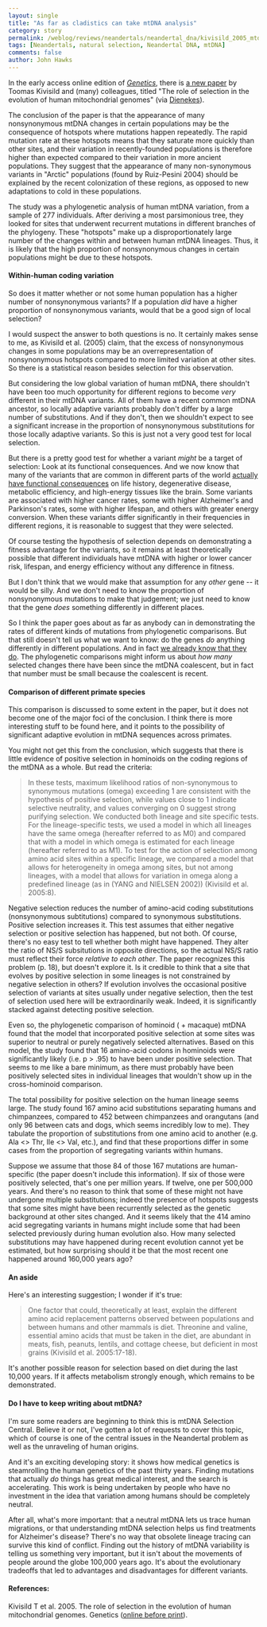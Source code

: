 ```yaml
---
layout: single 
title: "As far as cladistics can take mtDNA analysis" 
category: story
permalink: /weblog/reviews/neandertals/neandertal_dna/kivisild_2005_mtdna_selection.html
tags: [Neandertals, natural selection, Neandertal DNA, mtDNA] 
comments: false 
author: John Hawks 
---
```


<p>
In the early access online edition of <a href="http://www.genetics.org"><i>Genetics</i></a>, there is <a href="http://www.genetics.org/cgi/content/abstract/genetics.105.043901v1">a new paper</a> by Toomas Kivisild and (many) colleagues, titled "The role of selection in the evolution of human mitochondrial genomes" (via <a href="http://dienekes.blogspot.com/2005/09/selection-in-human-mtdna.html">Dienekes</a>). 
</p>

<p>
The conclusion of the paper is that the appearance of many nonsynonymous mtDNA changes in certain populations may be the consequence of hotspots where mutations happen repeatedly. The rapid mutation rate at these hotspots means that they saturate more quickly than other sites, and their variation in recently-founded populations is therefore higher than expected compared to their variation in more ancient populations. They suggest that the appearance of many non-synonymous variants in "Arctic" populations (found by Ruiz-Pesini 2004) should be explained by the recent colonization of these regions, as opposed to new adaptations to cold in these populations. 
</p>

<p>
The study was a phylogenetic analysis of human mtDNA variation, from a sample of 277 individuals. After deriving a most parsimonious tree, they looked for sites that underwent recurrent mutations in different branches of the phylogeny. These "hotspots" make up a disproportionately large number of the changes within and between human mtDNA lineages. Thus, it is likely that the high proportion of nonsynonymous changes in certain populations might be due to these hotspots. 
</p>

<h4>Within-human coding variation</h4>

<p>
So does it matter whether or not some human population has a higher number of nonsynonymous variants? If a population <i>did</i> have a higher proportion of nonsynonymous variants, would that be a good sign of local selection? 
</p>

<p>
I would suspect the answer to both questions is no. It certainly makes sense to me, as Kivisild et al. (2005) claim, that the excess of nonsynonymous changes in some populations may be an overrepresentation of nonsynonymous hotspots compared to more limited variation at other sites. So there is a statistical reason besides selection for this observation. 
</p>

<p>
But considering the low global variation of human mtDNA, there shouldn't have been too much opportunity for different regions to become <i>very</i> different in their mtDNA variants. All of them have a recent common mtDNA ancestor, so locally adaptive variants probably don't differ by a large number of substitutions. And if they don't, then we shouldn't expect to see a significant increase in the proportion of nonsynonymous substitutions for those locally adaptive variants. So this is just not a very good test for local selection. 
</p>

<p>
But there is a pretty good test for whether a variant <i>might</i> be a target of selection: Look at its functional consequences. And we now know that many of the variants that are common in different parts of the world <a href="weblog/reviews/neandertals/neandertal_dna/ruiz-pesini_selection_mtdna_2004.html">actually have functional consequences</a> on life history, degenerative disease, metabolic efficiency, and high-energy tissues like the brain. Some variants are associated with higher cancer rates, some with higher Alzheimer's and Parkinson's rates, some with higher lifespan, and others with greater energy conversion. When these variants differ significantly in their frequencies in different regions, it is reasonable to suggest that they were selected. 
</p>

<p>
Of course testing the hypothesis of selection depends on demonstrating a fitness advantage for the variants, so it remains at least theoretically possible that different individuals have mtDNA with higher or lower cancer risk, lifespan, and energy efficiency without any difference in fitness. 
</p>

<p>
But I don't think that we would make that assumption for any <i>other</i> gene -- it would be silly. And we don't need to know the proportion of nonsynonymous mutations to make that judgement; we just need to know that the gene <i>does</i> something differently in different places. 
</p>

<p>
So I think the paper goes about as far as anybody can in demonstrating the rates of different kinds of mutations from phylogenetic comparisons. But that still doesn't tell us what we want to know: do the genes <i>do</i> anything differently in different populations. And in fact <a href="weblog/reviews/neandertals/neandertal_dna/ruiz-pesini_selection_mtdna_2004.html">we already know that they do</a>. The phylogenetic comparisons might inform us about <i>how many</i> selected changes there have been since the mtDNA coalescent, but in fact that number must be small because the coalescent is recent. 
</p>

<h4>Comparison of different primate species</h4>

<p>
This comparison is discussed to some extent in the paper, but it does not become one of the major foci of the conclusion. I think there is more interesting stuff to be found here, and it points to the possibility of significant adaptive evolution in mtDNA sequences across primates. 
</p>

<p>
You might not get this from the conclusion, which suggests that there is little evidence of positive selection in hominoids on the coding regions of the mtDNA as a whole. But read the criteria: 
</p>

<blockquote>In these tests, maximum likelihood ratios of non-synonymous to synonymous mutations (omega) exceeding 1 are consistent with the hypothesis of positive selection, while values close to 1 indicate selective neutrality, and values converging on 0 suggest strong purifying selection. We conducted both lineage and site specific tests. For the lineage-specific tests, we used a model in which all lineages have the same omega (hereafter referred to as M0) and compared that with a model in which omega is estimated for each lineage (hereafter referred to as M1). To test for the action of selection among amino acid sites within a specific lineage, we compared a model that allows for heterogeneity in omega among sites, but not among lineages, with a model that allows for variation in omega along a predefined lineage (as in (YANG and NIELSEN 2002)) (Kivisild et al. 2005:8). </blockquote>

<p>
Negative selection reduces the number of amino-acid coding substitutions (nonsynonymous subtitutions) compared to synonymous substitutions. Positive selection increases it. This test assumes that either negative selection or positive selection has happened, but not both. Of course, there's no easy test to tell whether both might have happened. They alter the ratio of NS/S subsitutions in opposite directions, so the actual NS/S ratio must reflect their force <i>relative to each other</i>. The paper recognizes this problem (p. 18), but doesn't explore it. Is it credible to think that a site that evolves by positive selection in some lineages is not constrained by negative selection in others? If evolution involves the occasional positive selection of variants at sites usually under negative selection, then the test of selection used here will be extraordinarily weak. Indeed, it is significantly stacked against detecting positive selection. 
</p>

<p>
Even so, the phylogenetic comparison of hominoid ( + macaque) mtDNA found that the model that incorporated positive selection at some sites was superior to neutral or purely negatively selected alternatives. Based on this model, the study found that 16 amino-acid codons in hominoids were significantly likely (i.e. p > .95) to have been under positive selection. That seems to me like a bare minimum, as there must probably have been positively selected sites in individual lineages that wouldn't show up in the cross-hominoid comparison. 
</p>

<p>
The total possibility for positive selection on the human lineage seems large. The study found 167 amino acid substitutions separating humans and chimpanzees, compared to 452 between chimpanzees and orangutans (and only 96 between cats and dogs, which seems incredibly low to me). They tabulate the proportion of substitutions from one amino acid to another (e.g. Ala <> Thr, Ile <> Val, etc.), and find that these proportions differ in some cases from the proportion of segregating variants within humans. 
</p>

<p>
Suppose we assume that those 84 of those 167 mutations are human-specific (the paper doesn't include this information). If six of those were positively selected, that's one per million years. If twelve, one per 500,000 years. And there's no reason to think that some of these might not have undergone multiple substitutions; indeed the presence of hotspots suggests that some sites might have been recurrently selected as the genetic background at other sites changed. And it seems likely that the 414 amino acid segregating variants in humans might include some that had been selected previously during human evolution also. How many selected substitutions may have happened during recent evolution cannot yet be estimated, but how surprising should it be that the most recent one happened around 160,000 years ago? 
</p>

<h4>An aside</h4>

<p>
Here's an interesting suggestion; I wonder if it's true: 
</p>

<blockquote>One factor that could, theoretically at least, explain the different amino acid replacement patterns observed between populations and between humans and other mammals is diet. Threonine and valine, essential amino acids that must be taken in the diet, are abundant in meats, fish, peanuts, lentils, and cottage cheese, but deficient in most grains (Kivisild et al. 2005:17-18). </blockquote>

<p>
It's another possible reason for selection based on diet during the last 10,000 years. If it affects metabolism strongly enough, which remains to be demonstrated. 
</p>

<h4>Do I have to keep writing about mtDNA?</h4>

<p>
I'm sure some readers are beginning to think this is mtDNA Selection Central. Believe it or not, I've gotten a lot of requests to cover this topic, which of course is one of the central issues in the Neandertal problem as well as the unraveling of human origins. 
</p>

<p>
And it's an exciting developing story: it shows how medical genetics is steamrolling the human genetics of the past thirty years. Finding mutations that actually <i>do</i> things has great medical interest, and the search is accelerating. This work is being undertaken by people who have no investment in the idea that variation among humans should be completely neutral. 
</p>

<p>
After all, what's more important: that a neutral mtDNA lets us trace human migrations, or that understanding mtDNA selection helps us find treatments for Alzheimer's disease? There's no way that obsolete lineage tracing can survive this kind of conflict. Finding out the history of mtDNA variability is telling us something very important, but it isn't about the movements of people around the globe 100,000 years ago. It's about the evolutionary tradeoffs that led to advantages and disadvantages for different variants. 
</p>

<h4>References:</h4>

<p class="cite">Kivisild T et al. 2005. The role of selection in the evolution of human mitochondrial genomes. Genetics (<a href="http://www.genetics.org/cgi/content/abstract/genetics.105.043901v1">online before print</a>). 
</p>

